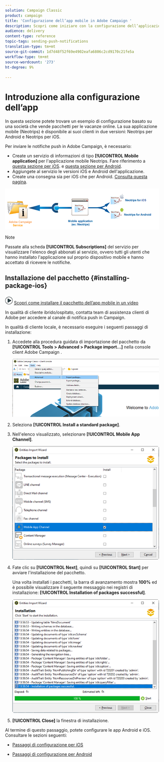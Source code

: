 ```yaml
---
solution: Campaign Classic
product: campaign
title: 'Configurazione dell’app mobile in Adobe Campaign '
description: Scopri come iniziare con la configurazione dell’applicazione mobile
audience: delivery
content-type: reference
topic-tags: sending-push-notifications
translation-type: tm+mt
source-git-commit: 1d7d48f52f69e4902eafa6806c2cd9170c21fe5a
workflow-type: tm+mt
source-wordcount: '273'
ht-degree: 9%

---
```



# Introduzione alla configurazione dell’app

In questa sezione potete trovare un esempio di configurazione basato su una società che vende pacchetti per le vacanze online. La sua applicazione mobile (Neotrips) è disponibile ai suoi clienti in due versioni: Neotrips per Android e Neotrips per iOS.

Per inviare le notifiche push in  Adobe Campaign, è necessario:

* Create un servizio di informazioni di tipo **[!UICONTROL Mobile application]** per l&#39;applicazione mobile Neotrips. Fare riferimento a [questa sezione per iOS](../../delivery/using/configuring-the-mobile-application.md#configuring-ios-service). e [questa sezione per Android](../../delivery/using/configuring-the-mobile-application-android.md#configuring-android-service).
* Aggiungete al servizio le versioni iOS e Android dell&#39;applicazione.
* Create una consegna sia per iOS che per Android. [Consulta questa pagina](../../delivery/using/creating-notifications.md).

![](assets/nmac_service_diagram.png)

>[!NOTE]
>
>Passate alla scheda **[!UICONTROL Subscriptions]** del servizio per visualizzare l&#39;elenco degli abbonati al servizio, ovvero tutti gli utenti che hanno installato l&#39;applicazione sul proprio dispositivo mobile e hanno accettato di ricevere le notifiche.

## Installazione del pacchetto {#installing-package-ios}

![](assets/do-not-localize/how-to-video.png) [Scopri come installare il pacchetto dell’app mobile in un video](https://experienceleague.adobe.com/docs/campaign-classic-learn/tutorials/sending-messages/push-channel/installing-the-mobile-app-channel.html?lang=en#sending-messages)

In qualità di cliente ibrido/ospitato, contatta  team di assistenza clienti di Adobe per accedere al canale di notifica push in Campaign.

In qualità di cliente locale, è necessario eseguire i seguenti passaggi di installazione:

1. Accedete alla procedura guidata di importazione del pacchetto da **[!UICONTROL Tools > Advanced > Package import...]** nella console client Adobe Campaign .

   ![](assets/package_ios.png)

1. Seleziona **[!UICONTROL Install a standard package]**.

1. Nell&#39;elenco visualizzato, selezionare **[!UICONTROL Mobile App Channel]**.

   ![](assets/package_ios_2.png)

1. Fate clic su **[!UICONTROL Next]**, quindi su **[!UICONTROL Start]** per avviare l&#39;installazione del pacchetto.

   Una volta installati i pacchetti, la barra di avanzamento mostra **100%** ed è possibile visualizzare il seguente messaggio nei registri di installazione: **[!UICONTROL Installation of packages successful]**.

   ![](assets/package_ios_3.png)

1. **[!UICONTROL Close]** la finestra di installazione.

Al termine di questo passaggio, potete configurare le app Android e iOS.
Consultare le sezioni seguenti:

* [Passaggi di configurazione per iOS](../../delivery/using/configuring-the-mobile-application.md)

* [Passaggi di configurazione per Android](../../delivery/using/configuring-the-mobile-application-android.md)
